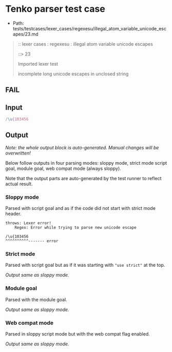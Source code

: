 # Tenko parser test case

- Path: tests/testcases/lexer_cases/regexesu/illegal_atom_variable_unicode_escapes/23.md

> :: lexer cases : regexesu : illegal atom variable unicode escapes
>
> ::> 23
>
> Imported lexer test
>
> incomplete long unicode escapes in unclosed string

## FAIL

## Input

`````js
/\u{103456
`````

## Output

_Note: the whole output block is auto-generated. Manual changes will be overwritten!_

Below follow outputs in four parsing modes: sloppy mode, strict mode script goal, module goal, web compat mode (always sloppy).

Note that the output parts are auto-generated by the test runner to reflect actual result.

### Sloppy mode

Parsed with script goal and as if the code did not start with strict mode header.

`````
throws: Lexer error!
    Regex: Error while trying to parse new unicode escape

/\u{103456
^^^^^^^^^^------- error
`````

### Strict mode

Parsed with script goal but as if it was starting with `"use strict"` at the top.

_Output same as sloppy mode._

### Module goal

Parsed with the module goal.

_Output same as sloppy mode._

### Web compat mode

Parsed in sloppy script mode but with the web compat flag enabled.

_Output same as sloppy mode._
